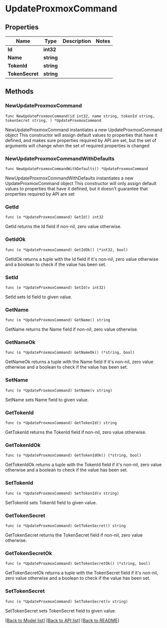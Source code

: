 # UpdateProxmoxCommand

## Properties

Name | Type | Description | Notes
------------ | ------------- | ------------- | -------------
**Id** | **int32** |  | 
**Name** | **string** |  | 
**TokenId** | **string** |  | 
**TokenSecret** | **string** |  | 

## Methods

### NewUpdateProxmoxCommand

`func NewUpdateProxmoxCommand(id int32, name string, tokenId string, tokenSecret string, ) *UpdateProxmoxCommand`

NewUpdateProxmoxCommand instantiates a new UpdateProxmoxCommand object
This constructor will assign default values to properties that have it defined,
and makes sure properties required by API are set, but the set of arguments
will change when the set of required properties is changed

### NewUpdateProxmoxCommandWithDefaults

`func NewUpdateProxmoxCommandWithDefaults() *UpdateProxmoxCommand`

NewUpdateProxmoxCommandWithDefaults instantiates a new UpdateProxmoxCommand object
This constructor will only assign default values to properties that have it defined,
but it doesn't guarantee that properties required by API are set

### GetId

`func (o *UpdateProxmoxCommand) GetId() int32`

GetId returns the Id field if non-nil, zero value otherwise.

### GetIdOk

`func (o *UpdateProxmoxCommand) GetIdOk() (*int32, bool)`

GetIdOk returns a tuple with the Id field if it's non-nil, zero value otherwise
and a boolean to check if the value has been set.

### SetId

`func (o *UpdateProxmoxCommand) SetId(v int32)`

SetId sets Id field to given value.


### GetName

`func (o *UpdateProxmoxCommand) GetName() string`

GetName returns the Name field if non-nil, zero value otherwise.

### GetNameOk

`func (o *UpdateProxmoxCommand) GetNameOk() (*string, bool)`

GetNameOk returns a tuple with the Name field if it's non-nil, zero value otherwise
and a boolean to check if the value has been set.

### SetName

`func (o *UpdateProxmoxCommand) SetName(v string)`

SetName sets Name field to given value.


### GetTokenId

`func (o *UpdateProxmoxCommand) GetTokenId() string`

GetTokenId returns the TokenId field if non-nil, zero value otherwise.

### GetTokenIdOk

`func (o *UpdateProxmoxCommand) GetTokenIdOk() (*string, bool)`

GetTokenIdOk returns a tuple with the TokenId field if it's non-nil, zero value otherwise
and a boolean to check if the value has been set.

### SetTokenId

`func (o *UpdateProxmoxCommand) SetTokenId(v string)`

SetTokenId sets TokenId field to given value.


### GetTokenSecret

`func (o *UpdateProxmoxCommand) GetTokenSecret() string`

GetTokenSecret returns the TokenSecret field if non-nil, zero value otherwise.

### GetTokenSecretOk

`func (o *UpdateProxmoxCommand) GetTokenSecretOk() (*string, bool)`

GetTokenSecretOk returns a tuple with the TokenSecret field if it's non-nil, zero value otherwise
and a boolean to check if the value has been set.

### SetTokenSecret

`func (o *UpdateProxmoxCommand) SetTokenSecret(v string)`

SetTokenSecret sets TokenSecret field to given value.



[[Back to Model list]](../README.md#documentation-for-models) [[Back to API list]](../README.md#documentation-for-api-endpoints) [[Back to README]](../README.md)


